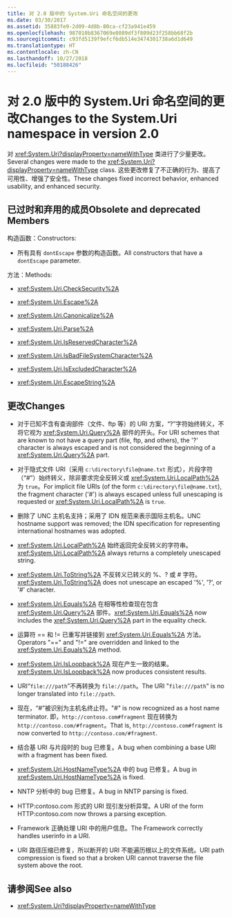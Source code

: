 ```yaml
---
title: 对 2.0 版中的 System.Uri 命名空间的更改
ms.date: 03/30/2017
ms.assetid: 35883fe9-2d09-4d8b-80ca-cf23a941e459
ms.openlocfilehash: 987010b8367069e8089df3f809d23f258bb68f2b
ms.sourcegitcommit: c93fd5139f9efcf6db514e3474301738a6d1d649
ms.translationtype: HT
ms.contentlocale: zh-CN
ms.lasthandoff: 10/27/2018
ms.locfileid: "50188426"
---
```

# <a name="changes-to-the-systemuri-namespace-in-version-20"></a><span data-ttu-id="a3d00-102">对 2.0 版中的 System.Uri 命名空间的更改</span><span class="sxs-lookup"><span data-stu-id="a3d00-102">Changes to the System.Uri namespace in version 2.0</span></span>

<span data-ttu-id="a3d00-103">对 <xref:System.Uri?displayProperty=nameWithType> 类进行了少量更改。</span><span class="sxs-lookup"><span data-stu-id="a3d00-103">Several changes were made to the <xref:System.Uri?displayProperty=nameWithType> class.</span></span> <span data-ttu-id="a3d00-104">这些更改修复了不正确的行为、提高了可用性、增强了安全性。</span><span class="sxs-lookup"><span data-stu-id="a3d00-104">These changes fixed incorrect behavior, enhanced usability, and enhanced security.</span></span>

## <a name="obsolete-and-deprecated-members"></a><span data-ttu-id="a3d00-105">已过时和弃用的成员</span><span class="sxs-lookup"><span data-stu-id="a3d00-105">Obsolete and deprecated Members</span></span>

 <span data-ttu-id="a3d00-106">构造函数：</span><span class="sxs-lookup"><span data-stu-id="a3d00-106">Constructors:</span></span>

- <span data-ttu-id="a3d00-107">所有具有 `dontEscape` 参数的构造函数。</span><span class="sxs-lookup"><span data-stu-id="a3d00-107">All constructors that have a `dontEscape` parameter.</span></span>

 <span data-ttu-id="a3d00-108">方法：</span><span class="sxs-lookup"><span data-stu-id="a3d00-108">Methods:</span></span>

- <xref:System.Uri.CheckSecurity%2A>

- <xref:System.Uri.Escape%2A>

- <xref:System.Uri.Canonicalize%2A>

- <xref:System.Uri.Parse%2A>

- <xref:System.Uri.IsReservedCharacter%2A>

- <xref:System.Uri.IsBadFileSystemCharacter%2A>

- <xref:System.Uri.IsExcludedCharacter%2A>

- <xref:System.Uri.EscapeString%2A>

## <a name="changes"></a><span data-ttu-id="a3d00-109">更改</span><span class="sxs-lookup"><span data-stu-id="a3d00-109">Changes</span></span>

- <span data-ttu-id="a3d00-110">对于已知不含有查询部件（文件、ftp 等）的 URI 方案，“?”字符始终转义，不将它视为 <xref:System.Uri.Query%2A> 部件的开头。</span><span class="sxs-lookup"><span data-stu-id="a3d00-110">For URI schemes that are known to not have a query part (file, ftp, and others), the '?' character is always escaped and is not considered the beginning of a <xref:System.Uri.Query%2A> part.</span></span>

- <span data-ttu-id="a3d00-111">对于隐式文件 URI（采用 `c:\directory\file@name.txt` 形式），片段字符（“#”）始终转义，除非要求完全反转义或 <xref:System.Uri.LocalPath%2A> 为 `true`。</span><span class="sxs-lookup"><span data-stu-id="a3d00-111">For implicit file URIs (of the form `c:\directory\file@name.txt`), the fragment character ('#') is always escaped unless full unescaping is requested or <xref:System.Uri.LocalPath%2A> is `true`.</span></span>

- <span data-ttu-id="a3d00-112">删除了 UNC 主机名支持；采用了 IDN 规范来表示国际主机名。</span><span class="sxs-lookup"><span data-stu-id="a3d00-112">UNC hostname support was removed; the IDN specification for representing international hostnames was adopted.</span></span>

- <span data-ttu-id="a3d00-113"><xref:System.Uri.LocalPath%2A> 始终返回完全反转义的字符串。</span><span class="sxs-lookup"><span data-stu-id="a3d00-113"><xref:System.Uri.LocalPath%2A> always returns a completely unescaped string.</span></span>

- <span data-ttu-id="a3d00-114"><xref:System.Uri.ToString%2A> 不反转义已转义的 %、? 或 # 字符。</span><span class="sxs-lookup"><span data-stu-id="a3d00-114"><xref:System.Uri.ToString%2A> does not unescape an escaped '%', '?', or '#' character.</span></span>

- <span data-ttu-id="a3d00-115"><xref:System.Uri.Equals%2A> 在相等性检查现在包含 <xref:System.Uri.Query%2A> 部件。</span><span class="sxs-lookup"><span data-stu-id="a3d00-115"><xref:System.Uri.Equals%2A> now includes the <xref:System.Uri.Query%2A> part in the equality check.</span></span>

- <span data-ttu-id="a3d00-116">运算符 == 和 != 已重写并链接到 <xref:System.Uri.Equals%2A> 方法。</span><span class="sxs-lookup"><span data-stu-id="a3d00-116">Operators "==" and "!=" are overridden and linked to the <xref:System.Uri.Equals%2A> method.</span></span>

- <span data-ttu-id="a3d00-117"><xref:System.Uri.IsLoopback%2A> 现在产生一致的结果。</span><span class="sxs-lookup"><span data-stu-id="a3d00-117"><xref:System.Uri.IsLoopback%2A> now produces consistent results.</span></span>

- <span data-ttu-id="a3d00-118">URI“`file:///path`”不再转换为 `file://path`。</span><span class="sxs-lookup"><span data-stu-id="a3d00-118">The URI "`file:///path`" is no longer translated into `file://path`.</span></span>

- <span data-ttu-id="a3d00-119">现在，“#”被识别为主机名终止符。</span><span class="sxs-lookup"><span data-stu-id="a3d00-119">"#" is now recognized as a host name terminator.</span></span> <span data-ttu-id="a3d00-120">即，`http://contoso.com#fragment` 现在转换为 `http://contoso.com/#fragment`。</span><span class="sxs-lookup"><span data-stu-id="a3d00-120">That is, `http://contoso.com#fragment` is now converted to `http://contoso.com/#fragment`.</span></span>

- <span data-ttu-id="a3d00-121">结合基 URI 与片段时的 bug 已修复。</span><span class="sxs-lookup"><span data-stu-id="a3d00-121">A bug when combining a base URI with a fragment has been fixed.</span></span>

- <span data-ttu-id="a3d00-122"><xref:System.Uri.HostNameType%2A> 中的 bug 已修复。</span><span class="sxs-lookup"><span data-stu-id="a3d00-122">A bug in <xref:System.Uri.HostNameType%2A> is fixed.</span></span>

- <span data-ttu-id="a3d00-123">NNTP 分析中的 bug 已修复。</span><span class="sxs-lookup"><span data-stu-id="a3d00-123">A bug in NNTP parsing is fixed.</span></span>

- <span data-ttu-id="a3d00-124">HTTP:contoso.com 形式的 URI 现引发分析异常。</span><span class="sxs-lookup"><span data-stu-id="a3d00-124">A URI of the form HTTP:contoso.com now throws a parsing exception.</span></span>

- <span data-ttu-id="a3d00-125">Framework 正确处理 URI 中的用户信息。</span><span class="sxs-lookup"><span data-stu-id="a3d00-125">The Framework correctly handles userinfo in a URI.</span></span>

- <span data-ttu-id="a3d00-126">URI 路径压缩已修复，所以断开的 URI 不能遍历根以上的文件系统。</span><span class="sxs-lookup"><span data-stu-id="a3d00-126">URI path compression is fixed so that a broken URI cannot traverse the file system above the root.</span></span>

## <a name="see-also"></a><span data-ttu-id="a3d00-127">请参阅</span><span class="sxs-lookup"><span data-stu-id="a3d00-127">See also</span></span>

- <xref:System.Uri?displayProperty=nameWithType>
